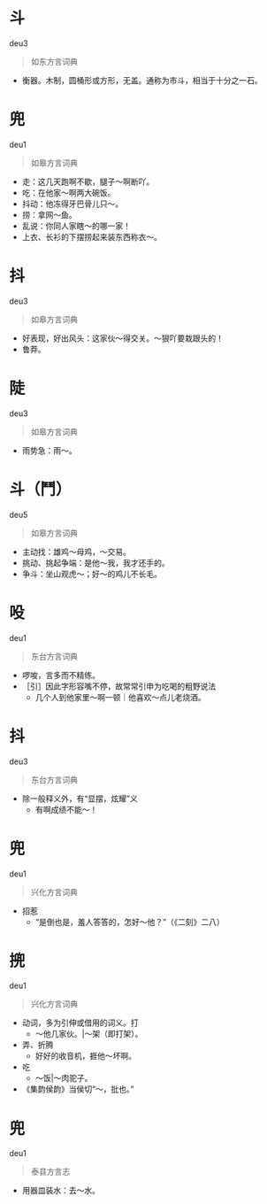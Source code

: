 # 斗
deu3
> 如东方言词典
- 衡器。木制，圆桶形或方形，无盖。通称为市斗，相当于十分之一石。

# 兜
deu1
> 如皋方言词典
- 走：这几天跑啊不歇，腿子～啊断吖。
- 吃：在他家～啊两大碗饭。
- 抖动：他冻得牙巴骨儿只～。
- 捞：拿网～鱼。
- 乱说：你同人家瞎～的哪一家！
- 上衣、长衫的下摆捞起来装东西称衣～。

# 抖
deu3
> 如皋方言词典
- 好表现，好出风头：这家伙～得交关。～狠吖要栽跟头的！
- 鲁莽。

# 陡
deu3
> 如皋方言词典
- 雨势急：雨～。

# 斗（鬥）
deu5
> 如皋方言词典
- 主动找：雄鸡～母鸡，～交易。
- 挑动、挑起争端：是他～我，我才还手的。
- 争斗：坐山观虎～；好～的鸡儿不长毛。

# 吺
deu1
> 东台方言词典
- 啰唆，言多而不精练。
- ［引］因此字形容嘴不停，故常常引申为吃喝的粗野说法
  - 几个人到他家里～啊一顿｜他喜欢～点儿老烧酒。

# 抖
deu3
> 东台方言词典
- 除一般释义外，有“显摆，炫耀”义
  - 有啊成绩不能～！

# 兜
deu1
> 兴化方言词典
- 招惹
  - “是倒也是，羞人答答的，怎好～他？”（《二刻》二八）

# 㨮
deu1
> 兴化方言词典
- 动词，多为引伸或借用的词义。打
  - ～他几家伙。|～架（即打架）。
- 弄、折腾
  - 好好的收音机，捱他～坏啊。
- 吃
  - ～饭|～肉驼子。
- 《集韵侯韵》当侯切“～，批也。”

# 兜
deu1
> 泰县方言志
- 用器皿装水：去～水。
